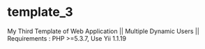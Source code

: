 # template_3
My Third Template of Web Application || Multiple Dynamic Users || Requirements : PHP >=5.3.7, Use Yii 1.1.19
